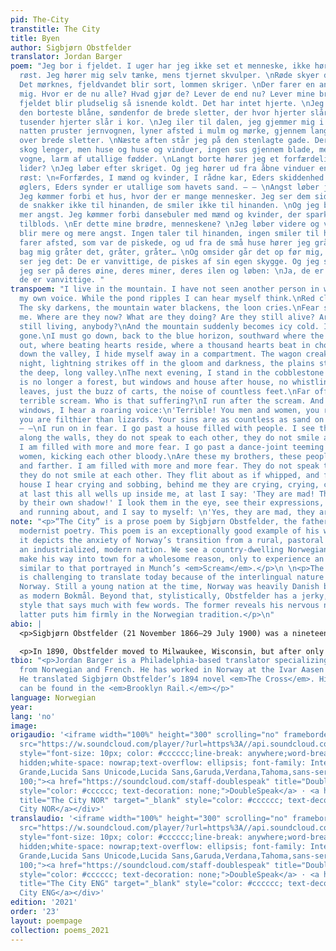 ```yaml
---
pid: The-City
transtitle: The City
title: Byen
author: Sigbjørn Obstfelder
translator: Jordan Barger
poem: "Jeg bor i fjeldet. I uger har jeg ikke set et menneske, ikke hørt min egen
  røst. Jeg hører mig selv tænke, mens tjernet skvulper. \nRøde skyer drager forbi.
  Det mørknes, fjeldvandet blir sort, lommen skriger. \nDer farer en angst igjennem
  mig. Hvor er de nu alle? Hvad gjør de? Lever de end nu? Lever mine brødre, menneskene?\nOg
  fjeldet blir pludselig så isnende koldt. Det har intet hjerte. \nJeg må ned, bag
  den borteste blåne, søndenfor de brede sletter, der hvor hjerter slår, der hvor
  tusender hjerter slår i kor. \nJeg iler til dalen, jeg gjemmer mig i kupeen. Hele
  natten pruster jernvognen, lyner afsted i mulm og mørke, gjennem lange, dybe dale,
  over brede sletter. \nNæste aften står jeg på den stenlagte gade. Der er ingen
  skog lenger, men huse og huse og vinduer, ingen sus gjennem blade, men surren af
  vogne, larm af utallige fødder. \nLangt borte hører jeg et forfærdeligt skrig. Hvem
  lider? \nJeg løber efter skriget. Og jeg hører ud fra åbne vinduer en brølende
  røst: \n«Forfærdes, I mænd og kvinder, I rådne kar, Eders skiddenhed er værre end
  øglers, Eders synder er utallige som havets sand. – – \nAngst løber jeg videre.
  Jeg kømmer forbi et hus, hvor der er mange mennesker. Jeg ser dem sidde langs væggene,
  de snakker ikke til hinanden, de smiler ikke til hinanden. \nOg jeg blir mer og
  mer angst. Jeg kømmer forbi dansebuler med mænd og kvinder, der sparker hinanden
  tilblods. \nEr dette mine brødre, menneskene? \nJeg løber videre og videre. Jeg
  blir mere og mere angst. Ingen taler til hinanden, ingen smiler til hinanden. De
  farer afsted, som var de piskede, og ud fra de små huse hører jeg gråt og hulken,
  bag mig gråter det, gråter, gråter… \nOg omsider går det op før mig, omsider
  ser jeg det: De er vanvittige, de piskes af sin egen skygge. Og jeg ser mig om,
  jeg ser på deres øine, deres miner, deres ilen og løben: \nJa, de er vanvittige,
  de er vanvittige. "
transpoem: "I live in the mountain. I have not seen another person in weeks, nor heard
  my own voice. While the pond ripples I can hear myself think.\nRed clouds pass by.
  The sky darkens, the mountain water blackens, the loon cries.\nFear spreads through
  me. Where are they now? What are they doing? Are they still alive? Are my brothers
  still living, anybody?\nAnd the mountain suddenly becomes icy cold. Its heart is
  gone.\nI must go down, back to the blue horizon, southward where the plains stretch
  out, where beating hearts reside, where a thousand hearts beat in chorus.\nI spring
  down the valley, I hide myself away in a compartment. The wagon creaks the whole
  night, lightning strikes off in the gloom and darkness, the plains stretch across
  the deep, long valley.\nThe next evening, I stand in the cobblestone street. There
  is no longer a forest, but windows and house after house, no whistling through the
  leaves, just the buzz of carts, the noise of countless feet.\nFar off, I hear a
  terrible scream. Who is that suffering?\nI run after the scream. And from the open
  windows, I hear a roaring voice:\n'Terrible! You men and women, you rotten people,
  you are filthier than lizards. Your sins are as countless as sand on the beach.'
  – –\nI run on in fear. I go past a house filled with people. I see them sitting
  along the walls, they do not speak to each other, they do not smile at each other.\nAnd
  I am filled with more and more fear. I go past a dance-joint teeming with men and
  women, kicking each other bloody.\nAre these my brothers, these people?\nI ran farther
  and farther. I am filled with more and more fear. They do not speak to each other;
  they do not smile at each other. They flit about as if whipped, and from a small
  house I hear crying and sobbing, behind me they are crying, crying, crying…\nAnd
  at last this all wells up inside me, at last I say: 'They are mad! They are whipped
  by their own shadow!' I look them in the eye, see their expressions, see them rushing
  and running about, and I say to myself: \n'Yes, they are mad, they are mad!'"
note: "<p>“The City” is a prose poem by Sigbjørn Obstfelder, the father of Norwegian
  modernist poetry. This poem is an exceptionally good example of his work because
  it depicts the anxiety of Norway’s transition from a rural, pastoral society to
  an industrialized, modern nation. We see a country-dwelling Norwegian decide to
  make his way into town for a wholesome reason, only to experience an anxiety attack
  similar to that portrayed in Munch’s <em>Scream</em>.</p>\n \n<p>The work of Obstfelder
  is challenging to translate today because of the interlingual nature of late nineteenth-century
  Norway. Still a young nation at the time, Norway was heavily Danish but was emerging
  as modern Bokmål. Beyond that, stylistically, Obstfelder has a jerky, hyphenated
  style that says much with few words. The former reveals his nervous nature and the
  latter puts him firmly in the Norwegian tradition.</p>\n"
abio: |
  <p>Sigbjørn Obstfelder (21 November 1866–29 July 1900) was a nineteenth-century Norwegian writer, a close friend of Edvard Munch, an inspiration to Rainier Maria Rilke, and the father of modernist Norwegian poetry. His poem “Jeg Ser” is known by all Norwegians and mimics the sense of alienation depicted in Munch’s famous painting <em>The Scream.</em></p>

  <p>In 1890, Obstfelder moved to Milwaukee, Wisconsin, but after only a year, he had a nervous breakdown and returned to Norway. After several years of moving around with the Norwegian intellectual scene, he died of tuberculosis at the age of thirty-three on the same day as the birth of his only child Lili.</p>
tbio: "<p>Jordan Barger is a Philadelphia-based translator specializing in translations
  from Norwegian and French. He has worked in Norway at the Ivar Aasen Center in Ørsta.
  He translated Sigbjørn Obstfelder’s 1894 novel <em>The Cross</em>. His translations
  can be found in the <em>Brooklyn Rail.</em></p>"
language: Norwegian
year: 
lang: 'no'
image: 
origaudio: '<iframe width="100%" height="300" scrolling="no" frameborder="no" allow="autoplay"
  src="https://w.soundcloud.com/player/?url=https%3A//api.soundcloud.com/tracks/1232730769%3Fsecret_token%3Ds-i57iE5OKGjK&color=%23ff5500&auto_play=false&hide_related=false&show_comments=true&show_user=true&show_reposts=false&show_teaser=true&visual=true"></iframe><div
  style="font-size: 10px; color: #cccccc;line-break: anywhere;word-break: normal;overflow:
  hidden;white-space: nowrap;text-overflow: ellipsis; font-family: Interstate,Lucida
  Grande,Lucida Sans Unicode,Lucida Sans,Garuda,Verdana,Tahoma,sans-serif;font-weight:
  100;"><a href="https://soundcloud.com/staff-doublespeak" title="DoubleSpeak" target="_blank"
  style="color: #cccccc; text-decoration: none;">DoubleSpeak</a> · <a href="https://soundcloud.com/staff-doublespeak/the-city-nor/s-i57iE5OKGjK"
  title="The City NOR" target="_blank" style="color: #cccccc; text-decoration: none;">The
  City NOR</a></div>'
translaudio: '<iframe width="100%" height="300" scrolling="no" frameborder="no" allow="autoplay"
  src="https://w.soundcloud.com/player/?url=https%3A//api.soundcloud.com/tracks/1232730661%3Fsecret_token%3Ds-TuqnBb5x0Tr&color=%23ff5500&auto_play=false&hide_related=false&show_comments=true&show_user=true&show_reposts=false&show_teaser=true&visual=true"></iframe><div
  style="font-size: 10px; color: #cccccc;line-break: anywhere;word-break: normal;overflow:
  hidden;white-space: nowrap;text-overflow: ellipsis; font-family: Interstate,Lucida
  Grande,Lucida Sans Unicode,Lucida Sans,Garuda,Verdana,Tahoma,sans-serif;font-weight:
  100;"><a href="https://soundcloud.com/staff-doublespeak" title="DoubleSpeak" target="_blank"
  style="color: #cccccc; text-decoration: none;">DoubleSpeak</a> · <a href="https://soundcloud.com/staff-doublespeak/the-city-eng/s-TuqnBb5x0Tr"
  title="The City ENG" target="_blank" style="color: #cccccc; text-decoration: none;">The
  City ENG</a></div>'
edition: '2021'
order: '23'
layout: poempage
collection: poems_2021
---
```

